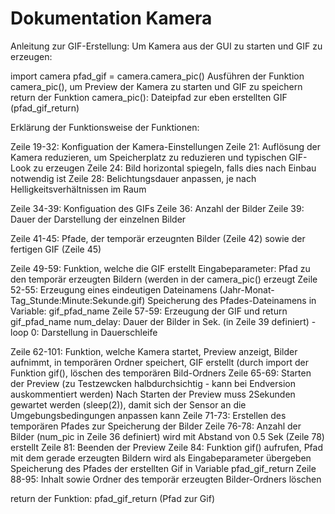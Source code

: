 # Dokumentation Kamera

Anleitung zur GIF-Erstellung:
Um Kamera aus der GUI zu starten und GIF zu erzeugen:

import camera
pfad_gif = camera.camera_pic()
  Ausführen der Funktion camera_pic(), um Preview der Kamera zu starten und GIF zu speichern
  return der Funktion camera_pic(): Dateipfad zur eben erstellten GIF (pfad_gif_return)


Erklärung der Funktionsweise der Funktionen:

Zeile 19-32:
Konfiguation der Kamera-Einstellungen
Zeile 21:
Auflösung der Kamera reduzieren, um Speicherplatz zu reduzieren und typischen GIF-Look zu erzeugen
Zeile 24:
Bild horizontal spiegeln, falls dies nach Einbau notwendig ist
Zeile 28:
Belichtungsdauer anpassen, je nach Helligkeitsverhältnissen im Raum

Zeile 34-39:
Konfiguation des GIFs
Zeile 36:
Anzahl der Bilder
Zeile 39:
Dauer der Darstellung der einzelnen Bilder

Zeile 41-45:
Pfade, der temporär erzeugnten Bilder (Zeile 42) sowie der fertigen GIF (Zeile 45)

Zeile 49-59:
Funktion, welche die GIF erstellt
Eingabeparameter: Pfad zu den temporär erzeugten Bildern (werden in der camera_pic() erzeugt
Zeile 52-55:
Erzeugung eines eindeutigen Dateinamens (Jahr-Monat-Tag_Stunde:Minute:Sekunde.gif)
Speicherung des Pfades-Dateinamens in Variable: gif_pfad_name
Zeile 57-59:
Erzeugung der GIF und return gif_pfad_name
num_delay: Dauer der Bilder in Sek. (in Zeile 39 definiert)
-loop 0: Darstellung in Dauerschleife

Zeile 62-101:
Funktion, welche Kamera startet, Preview anzeigt, Bilder aufnimmt, in temporären Ordner speichert,
GIF erstellt (durch import der Funktion gif(), löschen des temporären Bild-Ordners
Zeile 65-69:
Starten der Preview (zu Testzewcken halbdurchsichtig - kann bei Endversion auskommentiert werden)
Nach Starten der Preview muss 2Sekunden gewartet werden (sleep(2)), damit sich der Sensor an die Umgebungsbedingungen 
anpassen kann
Zeile 71-73:
Erstellen des temporären Pfades zur Speicherung der Bilder
Zeile 76-78:
Anzahl der Bilder (num_pic in Zeile 36 definiert) wird mit Abstand von 0.5 Sek (Zeile 78) erstellt 
Zeile 81:
Beenden der Preview
Zeile 84:
Funktion gif() aufrufen,
Pfad mit dem gerade erzeugten Bildern wird als Eingabeparameter übergeben
Speicherung des Pfades der erstellten Gif in Variable pfad_gif_return
Zeile 88-95:
Inhalt sowie Ordner des temporär erzeugten Bilder-Ordners löschen

return der Funktion: pfad_gif_return (Pfad zur Gif)


